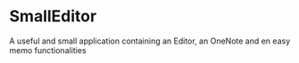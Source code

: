 # SmallEditor
A useful and small application containing an Editor, an OneNote and en easy memo functionalities
